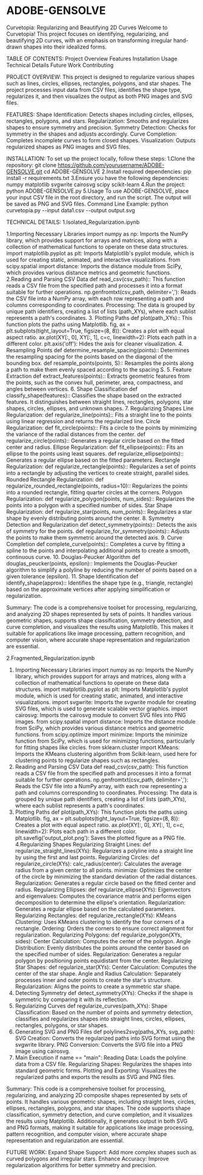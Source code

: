 # ADOBE-GENSOLVE
Curvetopia: Regularizing and Beautifying 2D Curves
Welcome to Curvetopia! This project focuses on identifying, regularizing, and beautifying 2D curves, with an emphasis on transforming irregular hand-drawn shapes into their idealized forms.

TABLE OF CONTENTS:
Project Overview
Features
Installation
Usage
Technical Details
Future Work
Contributing

PROJECT OVERVIEW:
This project is designed to regularize various shapes such as lines, circles, ellipses, rectangles, polygons, and star shapes. The project processes input data from CSV files, identifies the shape type, regularizes it, and then visualizes the output as both PNG images and SVG files.

FEATURES:
Shape Identification: Detects shapes including circles, ellipses, rectangles, polygons, and stars.
Regularization: Smooths and regularizes shapes to ensure symmetry and precision.
Symmetry Detection: Checks for symmetry in the shapes and adjusts accordingly.
Curve Completion: Completes incomplete curves to form closed shapes.
Visualization: Outputs regularized shapes as PNG images and SVG files.

INSTALLATION:
To set up the project locally, follow these steps:
1.Clone the repository:
  git clone https://github.com/yourusername/ADOBE-GENSOLVE.git
  cd ADOBE-GENSOLVE
2.Install required dependencies:
  pip install -r requirements.txt
3.Ensure you have the following dependencies:
  numpy
  matplotlib
  svgwrite
  cairosvg
  scipy
  scikit-learn
4.Run the project:
  python ADOBE-GENSOLVE.py
5.Usage
  To use ADOBE-GENSOLVE, place your input CSV file in the root directory, and run the script. The output will be saved as PNG and SVG files.
  Command Line Example:
  python curvetopia.py --input data1.csv --output output.svg

TECHNICAL DETAILS:
1.Isolated_Regularization.ipynb

  1.Importing Necessary Libraries
     import numpy as np: Imports the NumPy library, which provides support for arrays and matrices, along with a collection of mathematical functions to operate on these         data structures.
     import matplotlib.pyplot as plt: Imports Matplotlib's pyplot module, which is used for creating static, animated, and interactive visualizations.
     from scipy.spatial import distance: Imports the distance module from SciPy, which provides various distance metrics and geometric functions.
  2.Reading and Parsing CSV Data
    def read_csv(csv_path):: This function reads a CSV file from the specified path and processes it into a format suitable for further operations.
    np.genfromtxt(csv_path, delimiter=','): Reads the CSV file into a NumPy array, with each row representing a path and columns corresponding to coordinates.
    Processing: The data is grouped by unique path identifiers, creating a list of lists (path_XYs), where each sublist represents a path's coordinates.
  3. Plotting Paths
    def plot(path_XYs):: This function plots the paths using Matplotlib.
    fig, ax = plt.subplots(tight_layout=True, figsize=(8, 8)): Creates a plot with equal aspect ratio.
    ax.plot(XY[:, 0], XY[:, 1], c=c, linewidth=2): Plots each path in a different color.
    plt.axis('off'): Hides the axis for cleaner visualization.
  4. Resampling Points
    def determine_resample_spacing(points):: Determines the resampling spacing for the points based on the diagonal of the bounding box.
    def resample_points(points, S):: Resamples the points along a path to make them evenly spaced according to the spacing S.
  5. Feature Extraction
    def extract_features(points):: Extracts geometric features from the points, such as the convex hull, perimeter, area, compactness, and angles between vertices.
  6. Shape Classification
    def classify_shape(features):: Classifies the shape based on the extracted features. It distinguishes between straight lines, rectangles, polygons, star shapes, 
    circles, ellipses, and unknown shapes.
  7. Regularizing Shapes
      Line Regularization:
      def regularize_line(points):: Fits a straight line to the points using linear regression and returns the regularized line.
      Circle Regularization:
      def fit_circle(points):: Fits a circle to the points by minimizing the variance of the radial distances from the center.
      def regularize_circle(points):: Generates a regular circle based on the fitted center and radius.
      Ellipse Regularization:
      def fit_ellipse(points):: Fits an ellipse to the points using least squares.
      def regularize_ellipse(points):: Generates a regular ellipse based on the fitted parameters.
      Rectangle Regularization:
      def regularize_rectangle(points):: Regularizes a set of points into a rectangle by adjusting the vertices to create straight, parallel sides.
      Rounded Rectangle Regularization:
      def regularize_rounded_rectangle(points, radius=10):: Regularizes the points into a rounded rectangle, fitting quarter circles at the corners.
      Polygon Regularization:
      def regularize_polygon(points, num_sides):: Regularizes the points into a polygon with a specified number of sides.
      Star Shape Regularization:
      def regularize_star(points, num_points):: Regularizes a star shape by evenly distributing points around the center.
  8. Symmetry Detection and Regularization
    def detect_symmetry(points):: Detects the axis of symmetry for the points.
    def regularize_for_symmetry(points):: Adjusts the points to make them symmetric around the detected axis.
  9. Curve Completion
    def complete_curve(points):: Completes a curve by fitting a spline to the points and interpolating additional points to create a smooth, continuous curve.
  10. Douglas-Peucker Algorithm
    def douglas_peucker(points, epsilon):: Implements the Douglas-Peucker algorithm to simplify a polyline by reducing the number of points based on a given tolerance            (epsilon).
  11. Shape Identification
    def identify_shape(approx):: Identifies the shape type (e.g., triangle, rectangle) based on the approximate vertices after applying simplification or regularization. 

Summary:
The code is a comprehensive toolset for processing, regularizing, and analyzing 2D shapes represented by sets of points. It handles various geometric shapes, supports shape classification, symmetry detection, and curve completion, and visualizes the results using Matplotlib. This makes it suitable for applications like image processing, pattern recognition, and computer vision, where accurate shape representation and regularization are essential.

2.Fragmented_Regularization.ipynb

  1. Importing Necessary Libraries
    import numpy as np: Imports the NumPy library, which provides support for arrays and matrices, along with a collection of mathematical functions to operate on these         data structures.
    import matplotlib.pyplot as plt: Imports Matplotlib's pyplot module, which is used for creating static, animated, and interactive visualizations.
    import svgwrite: Imports the svgwrite module for creating SVG files, which is used to generate scalable vector graphics.
    import cairosvg: Imports the cairosvg module to convert SVG files into PNG images.
    from scipy.spatial import distance: Imports the distance module from SciPy, which provides various distance metrics and geometric functions.
    from scipy.optimize import minimize: Imports the minimize function from SciPy, which is used for minimizing functions, particularly for fitting shapes like circles.
    from sklearn.cluster import KMeans: Imports the KMeans clustering algorithm from Scikit-learn, used here for clustering points to regularize shapes such as rectangles.
  2. Reading and Parsing CSV Data
    def read_csv(csv_path): This function reads a CSV file from the specified path and processes it into a format suitable for further operations.
    np.genfromtxt(csv_path, delimiter=','): Reads the CSV file into a NumPy array, with each row representing a path and columns corresponding to coordinates.
    Processing: The data is grouped by unique path identifiers, creating a list of lists (path_XYs), where each sublist represents a path's coordinates.
  3. Plotting Paths
    def plot(path_XYs): This function plots the paths using Matplotlib.
    fig, ax = plt.subplots(tight_layout=True, figsize=(8, 8)): Creates a plot with equal aspect ratio.
    ax.plot(XY[:, 0], XY[:, 1], c=c, linewidth=2): Plots each path in a different color.
    plt.savefig('output_plot.png'): Saves the plotted figure as a PNG file.
  4.Regularizing Shapes
     Regularizing Straight Lines:
     def regularize_straight_lines(XYs): Regularizes a polyline into a straight line by using the first and last points.
     Regularizing Circles:
     def regularize_circle(XYs):
     calc_radius(center): Calculates the average radius from a given center to all points.
     minimize: Optimizes the center of the circle by minimizing the standard deviation of the radial distances.
     Regularization: Generates a regular circle based on the fitted center and radius.
     Regularizing Ellipses:
     def regularize_ellipse(XYs):
     Eigenvectors and eigenvalues: Computes the covariance matrix and performs eigen decomposition to determine the ellipse's orientation.
     Regularization: Generates a regular ellipse based on the calculated parameters.
     Regularizing Rectangles:
     def regularize_rectangle(XYs):
     KMeans Clustering: Uses KMeans clustering to identify the four corners of a rectangle.
     Ordering: Orders the corners to ensure correct alignment for regularization.
     Regularizing Polygons:
     def regularize_polygon(XYs, sides):
     Center Calculation: Computes the center of the polygon.
     Angle Distribution: Evenly distributes the points around the center based on the specified number of sides.
     Regularization: Generates a regular polygon by positioning points equidistant from the center.
     Regularizing Star Shapes:
     def regularize_star(XYs):
     Center Calculation: Computes the center of the star shape.
     Angle and Radius Calculation: Separately processes inner and outer points to create the star's structure.
     Regularization: Aligns the points to create a symmetric star shape.
  5. Detecting Symmetry
    def detect_symmetry(XYs): Checks if the shape is symmetric by comparing it with its reflection.
  6. Regularizing Curves
    def regularize_curves(path_XYs):
    Shape Classification: Based on the number of points and symmetry detection, classifies and regularizes shapes into straight lines, circles, ellipses, rectangles,            polygons, or star shapes.
  7. Generating SVG and PNG Files
    def polylines2svg(paths_XYs, svg_path):
    SVG Creation: Converts the regularized paths into SVG format using the svgwrite library.
    PNG Conversion: Converts the SVG file into a PNG image using cairosvg.
  8. Main Execution
    if name == "main":
    Reading Data: Loads the polyline data from a CSV file.
    Regularizing Shapes: Regularizes the shapes into standard geometric forms.
    Plotting and Exporting: Visualizes the regularized paths and exports the results as SVG and PNG files.

Summary:
This code is a comprehensive toolset for processing, regularizing, and analyzing 2D composite shapes represented by sets of points. It handles various geometric shapes, including straight lines, circles, ellipses, rectangles, polygons, and star shapes. The code supports shape classification, symmetry detection, and curve completion, and it visualizes the results using Matplotlib. Additionally, it generates output in both SVG and PNG formats, making it suitable for applications like image processing, pattern recognition, and computer vision, where accurate shape representation and regularization are essential.
  
FUTURE WORK:
Expand Shape Support: Add more complex shapes such as curved polygons and irregular stars.
Enhance Accuracy: Improve regularization algorithms for better symmetry and precision.

